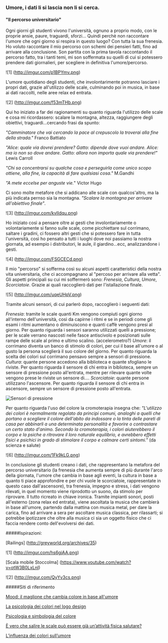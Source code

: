 ### Umore, i dati li si lascia non li si cerca.

#### "Il percorso universitario" 

Ogni giorni gli studenti vivono l'università, ognuno a proprio modo, con le proprie ansie, paure, traguardi, sforzi...
Quindi perchè non raccontare l'umore che ogni giorno si respira in questo luogo? Con tutta la sua frenesia. 
Ho voluto raccontare il mio percorso con schemi dei pensieri fatti, fino ad arrivare alla conclusione. 
Son partita con la prima tavola raccontando il percorso fatto, tra i tanti temi, mi son soffermata su quelli di cui si potessero prendere dati giornalieri, per scegliere in definitiva l'umore/percorso. 

![1] (http://imgur.com/p1BPYmv.png) 

L'umore quotidiano degli studenti, che involontarimente potranno lasciare i propri dati, grazie all'utilizzo delle scale, culminando poi in musica, in base ai dati raccolti, nelle aree relax ed entrata. 

![2] (http://imgur.com/f53mTHb.png) 

Qui ho iniziato a far dei ragionamenti su quanto riguarda l'utilizzo delle scale e cosa mi ricordassero: scalare la montagna, altezza, raggiungere degli obiettivi, traguardi...cercando frasi da spunto:

*"Camminatore che vai cercando la pace al crepuscolo la troverai alla fine della strada."*
Franco Battiato

*"Alice: quale via dovrei prendere? Gatto: dipende dove vuoi andare. Alice: ma io non so dove andare. 
Gatto: allora non importa quale via prendere!"*
Lewis Carroll

*"Chi sa concentrarsi su qualche cosa e perseguirla come unico scopo ottiene, alla fine, la capacità di fare 
qualsiasi cosa."*
M.Gandhi

*"A mete eccelse per anguste vie.*"
Victor Hugo 

Ci sono molte metafore che si addicano alle scale con qualcos'altro, ma la più indicata pernso sia la montagna. 
*"Scalare la montagna per arrivare all'obiettivo finale"*. 


![3] (http://imgur.com/kvIIdqu.png) 

Ho iniziato così a pensare oltre ai gesti che involontariamente o volontariamente si fanno sulle scale, come picchiettare sul corrimano, saltare i gradini, ci fossero altri gesti che si potessero fare in tutta l'università, così ho pensato a tutti i luoghi dove noi passiamo la nostra giornata, ad esempio i distributori, le aule, il giardino...ecc, analizzandone i gesti. 

![4] (http://imgur.com/FSGCECd.png) 

Il mio "percorso" si sofferma così su alcuni aspetti caratteristici della nostra vita universitaria, che ci accompagnano al "percoso per arrivare alla vetta". Gli aspetti principali su cui mi soffermerò sono: 
*Frenesia*, *Cultura*, *Umore*, *Scorciatoie*. Grazie ai quali raccoglierò dati per l'istallazione finale. 

![5] (http://imgur.com/uqeUHpV.png) 

Tramite alcuni sensori, di cui parlerò dopo, raccoglierò i seguenti dati:

*Frenesia*: tramite le scale quanti Km vengono compiuti ogni giorno all'interno dell'università, così da capirne i ritmi e se in periodi come gli esami i ritmi aumentano o diminuiscono e quanti caffè vengono presi al giorno.
Per quanto riguarda i sensori saranno utilizzati quelli a pressione; per le scale verrano nascosti nelle fasce antiscivolo e posizionati sulle rampe delle scale al primo e ultimo scalino. (accelerometro?) 
*Umore*: il corrimano diventa un banco di stimolo di colori, per cui il base all'umore o al gusto la persona sceglierà il suo colore del giorno. Per quanto riguarda la scelta dei colori sul corrimano pensavo sempre a sensori di pressione.
*Cultura*: quante persone accedono alla biblioteca e quante sfogliano le riviste. Per quanto riguarda il sensore di chi entra in biblioteca, sempre un sensore di pressione posto all'entrata, mentre per rilevare quante volte vengono prese le riviste un sensore di....
*Scorciatoie*: quante persone utilizzano l'ascensore.  Per quanto riguarda il sensore di chi entra in ascensore, sempre un sensore di pressione posto all'entrata.

![Sensori di pressione](http://imgur.com/Tfsn9cz.png)


Per quanto riguarda l'uso del colore la cromoterapia insegna che: *"L'utilizzo dei colori è normalmente regolato da principi comuni, analoghi a quelli che portano a scegliere il colore dell'abito da indossare o la tinta delle pareti di casa per abbinarli a una determinata personalità e favorire o contrastare un certo stato d'animo. Secondo la cromoterapia, i colori aiuterebbero il corpo e la psiche a ritrovare il loro naturale equilibrio, e avrebbero effetti fisici e psichici in grado di stimolare il corpo e calmare certi sintomi."* (da scienza e salute)



![6] (http://imgur.com/1Fk9kLG.png) 


In conclusione gli studenti creano i dati, che rappresentano la metafora del percorso universitario (la frenesia che aumenta sempre di più durante l'arco della giornata, l'umore che cambia in base agli eventi, la cultura in base a quanto ti piace approfondire e per chi vuole le scorciatoie, rappresentate in questo caso dall'ascensore), tra frenesia, impegno e stress, i dati vengono rilevati, in quel momento viene riprodotto un suono, da stimolo per riprovare. Il tutto ricreato in chiave ironica. Tramite impianti sonori, posti all'esterno (zona relax ed entrata), viene ascoltata la musica che cambierà in base all'umore, partendo dalla mattina con musica metal, per dare la carica, fino ad arrivare a sera per ascoltare musica classica, per rilassarti; si potrebbe ipotizzare che oltre alla musica ci sia un oggetto fisico che ci faccia rendere conto dell'evolversi dei dati. 

#####Ispirazioni:

[Railings] (http://greyworld.org/archives/35) 

![1] (http://imgur.com/hs6gjAA.png)

[Scala mobile Stoccolma] (https://www.youtube.com/watch?v=otW3B0LxLnI) 

![2] (http://imgur.com/QyYv3cs.png)




#####Siti di riferimento

[Mood: il maglione che cambia colore in base all'umore](http://www.nextme.it/societa/concept-e-design/6930-mood-maglione-cambia-colore-umore )

[La psicologia dei colori nel logo design](http://www.antartika.it/psicologia-dei-colori-nel-logo-design/)

[Psicologia e simbologia del colore](http://www.oikos-group.it/contenuti/colore/colore-e-cultura/psicologia-archivio3)

[È vero che salire le scale può essere già un’attività fisica salutare?](http://www.corriere.it/salute/cardiologia/14_gennaio_13/vero-che-salire-scale-puo-essere-gia-un-attivita-fisica-salutare-28c9e3b2-7c4d-11e3-bc95-3898e25f75f1.shtml)

[L’influenza dei colori sull’umore](http://www.colori-soleggiati.it/ita/ulteriori-informazioni/i-colori-ed-il-loro-influsso-sullambiente/linfluenza-dei-colori-sullumore)










